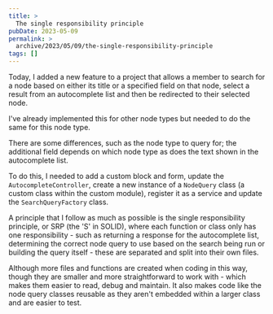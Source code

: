 ```yaml
---
title: >
  The single responsibility principle
pubDate: 2023-05-09
permalink: >
  archive/2023/05/09/the-single-responsibility-principle
tags: []
---
```


Today, I added a new feature to a project that allows a member to search for a node based on either its title or a specified field on that node, select a result from an autocomplete list and then be redirected to their selected node.

I've already implemented this for other node types but needed to do the same for this node type.

There are some differences, such as the node type to query for; the additional field depends on which node type as does the text shown in the autocomplete list.

To do this, I needed to add a custom block and form, update the `AutocompleteController`, create a new instance of a `NodeQuery` class (a custom class within the custom module), register it as a service and update the `SearchQueryFactory` class.

A principle that I follow as much as possible is the single responsibility principle, or SRP (the 'S' in SOLID), where each function or class only has one responsibility - such as returning a response for the autocomplete list, determining the correct node query to use based on the search being run or building the query itself - these are separated and split into their own files.

Although more files and functions are created when coding in this way, though they are smaller and more straightforward to work with - which makes them easier to read, debug and maintain. It also makes code like the node query classes reusable as they aren't embedded within a larger class and are easier to test.

